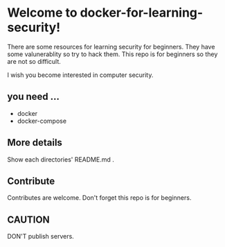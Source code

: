 # Welcome to docker-for-learning-security!

There are some resources for learning security for beginners.
They have some valunerablity so try to hack them.
This repo is for beginners so they are not so difficult.

I wish you become interested in computer security.

## you need ...

* docker
* docker-compose

## More details

Show each directories' README.md .

## Contribute

Contributes are welcome.
Don't forget this repo is for beginners.

## CAUTION

DON'T publish servers.